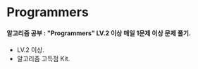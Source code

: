 # Programmers

<h4> 알고리즘 공부 : "Programmers" LV.2 이상 매일 1문제 이상 문제 풀기. </h4>

* LV.2 이상.
* 알고리즘 고득점 Kit.
